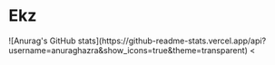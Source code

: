 # Ekz

<div>
  ![Anurag's GitHub stats](https://github-readme-stats.vercel.app/api?username=anuraghazra&show_icons=true&theme=transparent)
<</div>
